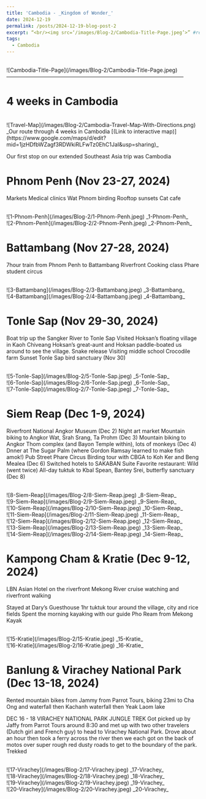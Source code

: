 ```yaml
---
title: 'Cambodia - _Kingdom of Wonder_'
date: 2024-12-19
permalink: /posts/2024-12-19-blog-post-2
excerpt: “<br/><img src=‘/images/Blog-2/Cambodia-Title-Page.jpeg’>” #remove?
tags:
  - Cambodia
---
```


<br/>
![Cambodia-Title-Page](/images/Blog-2/Cambodia-Title-Page.jpeg)
—————————————————————————————————

4 weeks in Cambodia
======
<br/>
![Travel-Map](/images/Blog-2/Cambodia-Travel-Map-With-Directions.png)
_Our route through 4 weeks in Cambodia [(Link to interactive map)](https://www.google.com/maps/d/edit?mid=1jzHDfbWZagf3RDWkiRLFwTz0EhC1JaI&usp=sharing)_

Our first stop on our extended Southeast Asia trip was Cambodia 


Phnom Penh (Nov 23-27, 2024)
======
Markets
Medical clinics
Wat Phnom birding
Rooftop sunsets
Cat cafe


<br/>
![1-Phnom-Penh](/images/Blog-2/1-Phnom-Penh.jpeg)
_1-Phnom-Penh_

<br/>
![2-Phnom-Penh](/images/Blog-2/2-Phnom-Penh.jpeg)
_2-Phnom-Penh_


Battambang (Nov 27-28, 2024)
======
7hour train from Phnom Penh to Battambang
Riverfront
Cooking class
Phare student circus 

<br/>
![3-Battambang](/images/Blog-2/3-Battambang.jpeg)
_3-Battambang_

<br/>
![4-Battambang](/images/Blog-2/4-Battambang.jpeg)
_4-Battambang_


Tonle Sap (Nov 29-30, 2024)
======
Boat trip up the Sangker River to Tonle Sap
Visited Hoksan’s floating village in Kaoh Chiveang
Hoksan’s great-aunt and Hoksan paddle-boated us around to see the village. 
Snake release
Visiting middle school
Crocodile farm
Sunset
Tonle Sap bird sanctuary (Nov 30)

<br/>
![5-Tonle-Sap](/images/Blog-2/5-Tonle-Sap.jpeg)
_5-Tonle-Sap_

<br/>
![6-Tonle-Sap](/images/Blog-2/6-Tonle-Sap.jpeg)
_6-Tonle-Sap_

<br/>
![7-Tonle-Sap](/images/Blog-2/7-Tonle-Sap.jpeg)
_7-Tonle-Sap_

Siem Reap (Dec 1-9, 2024)
======
Riverfront
National Angkor Museum (Dec 2) 
Night art market
Mountain biking to Angkor Wat, Srah Srang, Ta Prohm (Dec 3)
Mountain biking to Angkor Thom complex (and Bayon Temple within), lots of monkeys (Dec 4)
Dnner at The Sugar Palm (where Gordon Ramsay learned to make fish amok!)
Pub Street
Phare Circus
Birding tour with CBGA to Koh Ker and Beng Mealea (Dec 6)
Switched hotels to SAKABAN Suite
Favorite restaurant: Wild (went twice)
All-day tuktuk to Kbal Spean, Bantey Srei, butterfly sanctuary (Dec 8)

<br/>
![8-Siem-Reap](/images/Blog-2/8-Siem-Reap.jpeg)
_8-Siem-Reap_

<br/>
![9-Siem-Reap](/images/Blog-2/9-Siem-Reap.jpeg)
_9-Siem-Reap_

<br/>
![10-Siem-Reap](/images/Blog-2/10-Siem-Reap.jpeg)
_10-Siem-Reap_

<br/>
![11-Siem-Reap](/images/Blog-2/11-Siem-Reap.jpeg)
_11-Siem-Reap_

<br/>
![12-Siem-Reap](/images/Blog-2/12-Siem-Reap.jpeg)
_12-Siem-Reap_

<br/>
![13-Siem-Reap](/images/Blog-2/13-Siem-Reap.jpeg)
_13-Siem-Reap_

<br/>
![14-Siem-Reap](/images/Blog-2/14-Siem-Reap.jpeg)
_14-Siem-Reap_


Kampong Cham & Kratie (Dec 9-12, 2024)
======

LBN Asian Hotel on the riverfront
Mekong River cruise watching and riverfront walking 

Stayed at Dary’s Guesthouse
1hr tuktuk tour around the village, city and rice fields
Spent the morning kayaking with our guide Pho Ream from Mekong Kayak

<br/>
![15-Kratie](/images/Blog-2/15-Kratie.jpeg)
_15-Kratie_

<br/>
![16-Kratie](/images/Blog-2/16-Kratie.jpeg)
_16-Kratie_


Banlung & Virachey National Park (Dec 13-18, 2024)
======
Rented mountain bikes from Jammy from Parrot Tours, biking 23mi to Cha Ong and waterfall then Kachanh waterfall then Yeak Laom lake

DEC 16 - 18 VIRACHEY NATIONAL PARK JUNGLE TREK
Got picked up by Jaffy from Parrot Tours around 8:30 and met up with two other travelers (Dutch girl and French guy) to head to Virachey National Park. Drove about an hour then took a ferry across the river then we each got on the back of motos over super rough red dusty roads to get to the boundary of the park. Trekked

<br/>
![17-Virachey](/images/Blog-2/17-Virachey.jpeg)
_17-Virachey_

<br/>
![18-Virachey](/images/Blog-2/18-Virachey.jpeg)
_18-Virachey_

<br/>
![19-Virachey](/images/Blog-2/19-Virachey.jpeg)
_19-Virachey_

<br/>
![20-Virachey](/images/Blog-2/20-Virachey.jpeg)
_20-Virachey_




